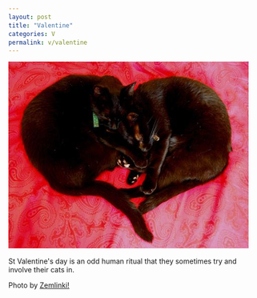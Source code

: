 ```yaml
---
layout: post
title: "Valentine"
categories: V
permalink: v/valentine
---
```


<img src="/images/v/valentine.jpg">

St Valentine's day is an odd human ritual that they sometimes try and involve their cats in.

Photo by <a href="http://www.flickr.com/photos/zemlinki/258935444/">Zemlinki!</a>